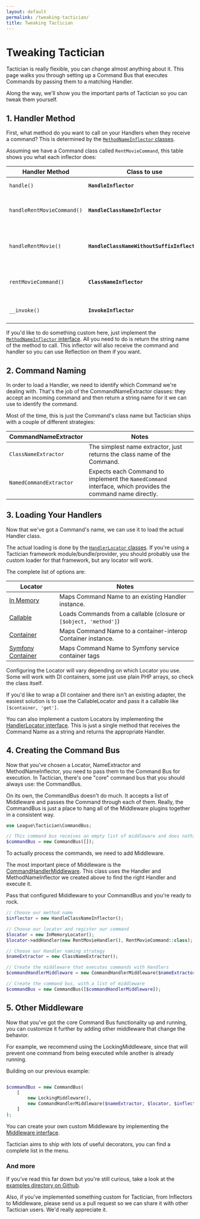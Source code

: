 ```yaml
---
layout: default
permalink: /tweaking-tactician/
title: Tweaking Tactician
---
```


# Tweaking Tactician
Tactician is really flexible, you can change almost anything about it. This page walks you through setting up a Command Bus that executes Commands by passing them to a matching Handler.

Along the way, we'll show you the important parts of Tactician so you can tweak them yourself.

## 1. Handler Method
First, what method do you want to call on your Handlers when they receive a command? This is determined by the [`MethodNameInflector` classes](https://github.com/thephpleague/tactician/tree/master/src/Handler/MethodNameInflector). 

Assuming we have a Command class called `RentMovieCommand`, this table shows you what each inflector does: 

Handler Method             | Class to use                                | Notes
---------------------------|---------------------------------------------|-----------------------------------------------
`handle()`                 | **`HandleInflector`**                       | Easy to read, easy to guess
`handleRentMovieCommand()` | **`HandleClassNameInflector`**              | Lets you handle multiple commands on the same class
`handleRentMovie()`        | **`HandleClassNameWithoutSuffixInflector`** | Same as HandleClassName but shaves any -Command suffix off your class
`rentMovieCommand()`       | **`ClassNameInflector`**                    | Same as HandleClassName but without handle prefix
`__invoke()`               | **`InvokeInflector`**                       | Good for invokable classes or closures.

If you'd like to do something custom here, just implement the [`MethodNameInflector` interface](https://github.com/thephpleague/tactician/blob/master/src/Handler/MethodNameInflector/MethodNameInflector.php). All you need to do is return the string name of the method to call. This inflector will also receive the command and handler so you can use Reflection on them if you want.

## 2. Command Naming
In order to load a Handler, we need to identify which Command we're dealing with. That's the job of the CommandNameExtractor classes: they accept an incoming command and then return a string name for it we can use to identify the command.

Most of the time, this is just the Command's class name but Tactician ships with a couple of different strategies:

CommandNameExtractor    | Notes
------------------------|---------------------------------------------------
`ClassNameExtractor`    | The simplest name extractor, just returns the class name of the Command.
`NamedCommandExtractor` | Expects each Command to implement the `NamedCommand` interface, which provides the command name directly.

## 3. Loading Your Handlers
Now that we've got a Command's name, we can use it to load the actual Handler class. 

The actual loading is done by the [`HandlerLocator` classes](https://github.com/thephpleague/tactician/tree/master/src/Handler/Locator). If you're using a Tactician framework module/bundle/provider, you should probably use the custom loader for that framework, but any locator will work.

The complete list of options are:

Locator           | Notes
------------------|---------------------------------------------------
[In Memory](https://github.com/thephpleague/tactician/blob/master/src/Handler/Locator/InMemoryLocator.php) | Maps Command Name to an existing Handler instance.
[Callable](https://github.com/thephpleague/tactician/blob/master/src/Handler/Locator/CallableLocator.php) | Loads Commands from a callable (closure or ```[$object, 'method']```) 
[Container](https://github.com/thephpleague/tactician-container) | Maps Command Name to a container-interop Container instance.
[Symfony Container](https://github.com/thephpleague/tactician-bundle) | Maps Command Name to Symfony service container tags

Configuring the Locator will vary depending on which Locator you use. Some will work with DI containers, some just use plain PHP arrays, so check the class itself.

If you'd like to wrap a DI container and there isn't an existing adapter, the easiest solution is to use the CallableLocator and pass it a callable like ```[$container, 'get']```. 

You can also implement a custom Locators by implementing the [HandlerLocator interface](https://github.com/thephpleague/tactician/blob/master/src/Handler/Locator/HandlerLocator.php). This is just a single method that receives the Command Name as a string and returns the appropriate Handler.

## 4. Creating the Command Bus
Now that you've chosen a Locator, NameExtractor and MethodNameInflector, you need to pass them to the Command Bus for execution. In Tactician, there's one "core" command bus that you should always use: the CommandBus.

On its own, the CommandBus doesn't do much. It accepts a list of Middleware and passes the Command through each of them. Really, the CommandBus is just a place to hang all of the Middleware plugins together in a consistent way.

~~~ php
use League\Tactician\CommandBus;

// This command bus receives an empty list of middleware and does nothing.
$commandBus = new CommandBus([]);
~~~

To actually process the commands, we need to add Middleware.

The most important piece of Middleware is the [CommandHandlerMiddleware](https://github.com/thephpleague/tactician/blob/master/src/Handler/CommandHandlerMiddleware.php). This class uses the Handler and MethodNameInflector we created above to find the right Handler and execute it.

Pass that configured Middleware to your CommandBus and you're ready to rock.

~~~ php
// Choose our method name
$inflector = new HandleClassNameInflector();

// Choose our locator and register our command
$locator = new InMemoryLocator();
$locator->addHandler(new RentMovieHandler(), RentMovieCommand::class);

// Choose our Handler naming strategy
$nameExtractor = new ClassNameExtractor();

// Create the middleware that executes commands with Handlers
$commandHandlerMiddleware = new CommandHandlerMiddleware($nameExtractor, $locator, $inflector);

// Create the command bus, with a list of middleware
$commandBus = new CommandBus([$commandHandlerMiddleware]);
~~~

## 5. Other Middleware
Now that you've got the core Command Bus functionality up and running, you can customize it further by adding other middleware that change the behavior.

For example, we recommend using the LockingMiddleware, since that will prevent one command from being executed while another is already running.

Building on our previous example:

~~~ php

$commandBus = new CommandBus(
    [
        new LockingMiddleware(),
        new CommandHandlerMiddleware($nameExtractor, $locator, $inflector)
    ]
);
~~~

You can create your own custom Middleware by implementing the [Middleware interface](https://github.com/thephpleague/tactician/blob/master/src/Middleware.php).

Tactician aims to ship with lots of useful decorators, you can find a complete list in the menu.

### And more
If you've read this far down but you're still curious, take a look at the [examples directory on Github](https://github.com/thephpleague/tactician/tree/master/examples).

Also, if you've implemented something custom for Tactician, from Inflectors to Middleware, please send us a pull request so we can share it with other Tactician users. We'd really appreciate it.
